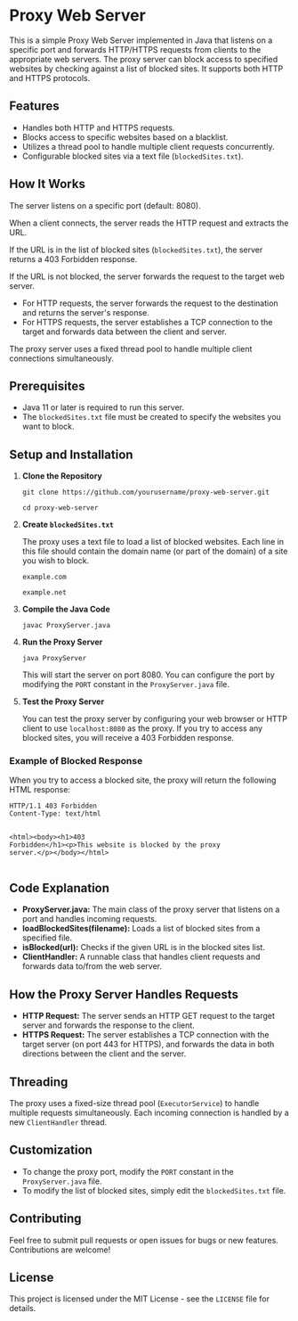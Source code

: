<!DOCTYPE html>
<html lang="en">
<head>
    <meta charset="UTF-8">
    <meta name="viewport" content="width=device-width, initial-scale=1.0">
    <title>Proxy Web Server</title>
</head>
<body>

<h1>Proxy Web Server</h1>

<p>This is a simple Proxy Web Server implemented in Java that listens on a specific port and forwards HTTP/HTTPS requests from clients to the appropriate web servers. The proxy server can block access to specified websites by checking against a list of blocked sites. It supports both HTTP and HTTPS protocols.</p>

<h2>Features</h2>
<ul>
    <li>Handles both HTTP and HTTPS requests.</li>
    <li>Blocks access to specific websites based on a blacklist.</li>
    <li>Utilizes a thread pool to handle multiple client requests concurrently.</li>
    <li>Configurable blocked sites via a text file (<code>blockedSites.txt</code>).</li>
</ul>

<h2>How It Works</h2>
<p>The server listens on a specific port (default: 8080).</p>
<p>When a client connects, the server reads the HTTP request and extracts the URL.</p>
<p>If the URL is in the list of blocked sites (<code>blockedSites.txt</code>), the server returns a 403 Forbidden response.</p>
<p>If the URL is not blocked, the server forwards the request to the target web server.</p>
<ul>
    <li>For HTTP requests, the server forwards the request to the destination and returns the server's response.</li>
    <li>For HTTPS requests, the server establishes a TCP connection to the target and forwards data between the client and server.</li>
</ul>
<p>The proxy server uses a fixed thread pool to handle multiple client connections simultaneously.</p>

<h2>Prerequisites</h2>
<ul>
    <li>Java 11 or later is required to run this server.</li>
    <li>The <code>blockedSites.txt</code> file must be created to specify the websites you want to block.</li>
</ul>

<h2>Setup and Installation</h2>
<ol>
    <li><strong>Clone the Repository</strong>
        <pre><code>git clone https://github.com/yourusername/proxy-web-server.git</code></pre>
        <pre><code>cd proxy-web-server</code></pre>
    </li>
    <li><strong>Create <code>blockedSites.txt</code></strong>
        <p>The proxy uses a text file to load a list of blocked websites. Each line in this file should contain the domain name (or part of the domain) of a site you wish to block.</p>
        <pre><code>example.com</code></pre>
        <pre><code>example.net</code></pre>
    </li>
    <li><strong>Compile the Java Code</strong>
        <pre><code>javac ProxyServer.java</code></pre>
    </li>
    <li><strong>Run the Proxy Server</strong>
        <pre><code>java ProxyServer</code></pre>
        <p>This will start the server on port 8080. You can configure the port by modifying the <code>PORT</code> constant in the <code>ProxyServer.java</code> file.</p>
    </li>
    <li><strong>Test the Proxy Server</strong>
        <p>You can test the proxy server by configuring your web browser or HTTP client to use <code>localhost:8080</code> as the proxy. If you try to access any blocked sites, you will receive a 403 Forbidden response.</p>
    </li>
</ol>

<h3>Example of Blocked Response</h3>
<p>When you try to access a blocked site, the proxy will return the following HTML response:</p>
<pre><code>HTTP/1.1 403 Forbidden
Content-Type: text/html

&lt;html&gt;&lt;body&gt;&lt;h1&gt;403 Forbidden&lt;/h1&gt;&lt;p&gt;This website is blocked by the proxy server.&lt;/p&gt;&lt;/body&gt;&lt;/html&gt;</code></pre>

<h2>Code Explanation</h2>
<ul>
    <li><strong>ProxyServer.java:</strong> The main class of the proxy server that listens on a port and handles incoming requests.</li>
    <li><strong>loadBlockedSites(filename):</strong> Loads a list of blocked sites from a specified file.</li>
    <li><strong>isBlocked(url):</strong> Checks if the given URL is in the blocked sites list.</li>
    <li><strong>ClientHandler:</strong> A runnable class that handles client requests and forwards data to/from the web server.</li>
</ul>

<h2>How the Proxy Server Handles Requests</h2>
<ul>
    <li><strong>HTTP Request:</strong> The server sends an HTTP GET request to the target server and forwards the response to the client.</li>
    <li><strong>HTTPS Request:</strong> The server establishes a TCP connection with the target server (on port 443 for HTTPS), and forwards the data in both directions between the client and the server.</li>
</ul>

<h2>Threading</h2>
<p>The proxy uses a fixed-size thread pool (<code>ExecutorService</code>) to handle multiple requests simultaneously. Each incoming connection is handled by a new <code>ClientHandler</code> thread.</p>

<h2>Customization</h2>
<ul>
    <li>To change the proxy port, modify the <code>PORT</code> constant in the <code>ProxyServer.java</code> file.</li>
    <li>To modify the list of blocked sites, simply edit the <code>blockedSites.txt</code> file.</li>
</ul>

<h2>Contributing</h2>
<p>Feel free to submit pull requests or open issues for bugs or new features. Contributions are welcome!</p>

<h2>License</h2>
<p>This project is licensed under the MIT License - see the <code>LICENSE</code> file for details.</p>

</body>
</html>
